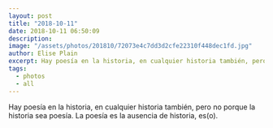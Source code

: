 ```yaml
---
layout: post
title: "2018-10-11"
date: 2018-10-11 06:50:09
description: 
image: "/assets/photos/201810/72073e4c7dd3d2cfe22310f448dec1fd.jpg"
author: Elise Plain
excerpt: Hay poesía en la historia, en cualquier historia también, pero no porque la historia sea poesía. La poesía es la ausencia de historia, es(o).
tags: 
  - photos
  - all
---
```


Hay poesía en la historia, en cualquier historia también, pero no porque la historia sea poesía. La poesía es la ausencia de historia, es(o).
<p></p>
